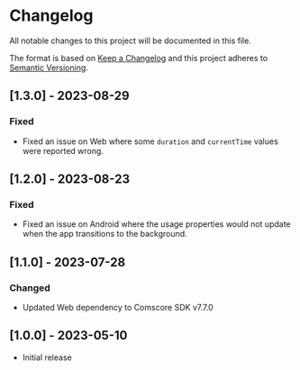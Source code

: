 # Changelog

All notable changes to this project will be documented in this file.

The format is based on [Keep a Changelog](http://keepachangelog.com/en/1.1.0/)
and this project adheres to [Semantic Versioning](http://semver.org/spec/v2.0.0.html).

## [1.3.0] - 2023-08-29

### Fixed

- Fixed an issue on Web where some `duration` and `currentTime` values were reported wrong.

## [1.2.0] - 2023-08-23

### Fixed

- Fixed an issue on Android where the usage properties would not update when the app transitions to the background.

## [1.1.0] - 2023-07-28

### Changed

- Updated Web dependency to Comscore SDK v7.7.0

## [1.0.0] - 2023-05-10

- Initial release
